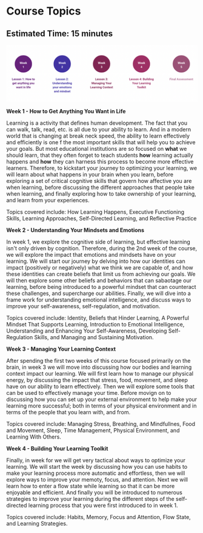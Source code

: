 # Course Topics

Estimated Time: 15 minutes
---

![oyl topics](./topics.png)

**Week 1 - How to Get Anything You Want in Life**

Learning is a activity that defines human development. The fact that you can walk, talk, read, etc. is all due to your ability to learn. And in a modern world that is changing at break neck speed, the ability to learn effectively and efficiently is one f the most important skills that will help you to achieve your goals. But most educational institutions are so focused on **what** we should learn, that they often forget to teach students **how** learning actually happens and **how** they can harness this process to become more effective learners. Therefore, to kickstart your journey to optimizing your learning, we will learn about what happens in your brain when you learn, before exploring a set of critical cognitive skills that govern how affective you are when learning, before discussing the different approaches that people take when learning, and finally exploring how to take ownership of your learning, and learn from your experiences.

Topics covered include: How Learning Happens, Executive Functioning Skills, Learning Approaches, Self-Directed Learning, and Reflective Practice

**Week 2 - Understanding Your Mindsets and Emotions**

In week 1, we explore the cognitive side of learning, but effective learning isn't only driven by cognition. Therefore, during the 2nd week of the course, we will explore the impact that emotions and mindsets have on your learning. We will start our journey by delving into how our identities can impact (positively or negatively) what we think we are capable of, and how these identities can create beliefs that limit us from achieving our goals. We will then explore some other beliefs and behaviors that can sabaotage our learning, before being introduced to a powerful mindset that can counteract these challenges, and supercharge our abilities. Finally, we will dive into a frame work for understanding emotional intelligence, and discuss ways to improve your self-awareness, self-regulation, and motivation.

Topics covered include: Identity, Beliefs that Hinder Learning, A Powerful Mindset That Supports Learning, Introduction to Emotional Intelligence, Understanding and Enhancing Your Self-Awareness, Developing Self-Regulation Skills, and Managing and Sustaining Motivation.

**Week 3 - Managing Your Learning Context**

After spending the first two weeks of this course focused primarily on the brain, in week 3 we will move into discussing how our bodies and learning context impact our learning. We will first learn how to manage our physical energy, by discussing the impact that stress, food, movement, and sleep have on our ability to learn effectively. Then we will explore some tools that can be used to effectively manage your time. Before movign on to discussing how you can set up your external environment to help make your learning more successful; both in terms of your physical environment and in terms of the people that you learn with, and from.

Topics covered include: Managing Stress, Breathing, and Mindfullnes, Food and Movement, Sleep, Time Management, Physical Environment, and Learning With Others.

**Week 4 - Building Your Learning Toolkit**

Finally, in week for we will get very tactical about ways to optimize your learning. We will start the week by discussing how you can use habits to make your learning process more automatic and effortless, then we will explore ways to improve your memoty, focus, and attention. Next we will learn how to enter a flow state while learning so that it can be more enjoyable and efficient. And finally you will be introduced to numerous strategies to improve your learning during the different steps of the self-directed learning process that you were first introduced to in week 1. 

Topics covered include: Habits, Memory, Focus and Attention, Flow State, and Learning Strategies.
